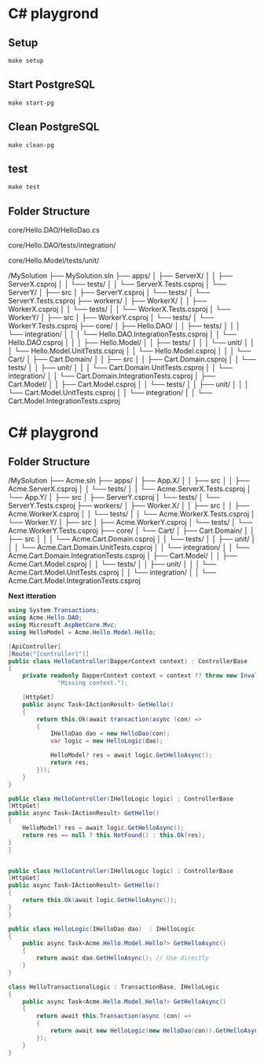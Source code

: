 # C# playgrond

## Setup

```
make setup
```

## Start PostgreSQL

```
make start-pg
```

## Clean PostgreSQL

```
make clean-pg
```

## test

```
make test
```


## Folder Structure
core/Hello.DAO/HelloDao.cs

core/Hello.DAO/tests/integration/

core/Hello.Model/tests/unit/


/MySolution
├── MySolution.sln
├── apps/
│   ├── ServerX/
│   │   ├── ServerX.csproj
│   │   └── tests/
│   │       └── ServerX.Tests.csproj
│   └── ServerY/
│       ├── src
│       ├── ServerY.csproj
│       └── tests/
│           └── ServerY.Tests.csproj
├── workers/
│   ├── WorkerX/
│   │   ├── WorkerX.csproj
│   │   └── tests/
│   │       └── WorkerX.Tests.csproj
│   └── WorkerY/
│       ├── src
│       ├── WorkerY.csproj
│       └── tests/
│           └── WorkerY.Tests.csproj
├── core/
│   ├── Hello.DAO/
│   │   ├── tests/
│   │   │   └── integration/
│   │   │       └── Hello.DAO.IntegrationTests.csproj
│   │   └── Hello.DAO.csproj
│   │
│   ├── Hello.Model/
│   │   ├── tests/
│   │   │   └── unit/
│   │   │       └── Hello.Model.UnitTests.csproj
│   │   └── Hello.Model.csproj
│   │
│   └── Cart/
│       ├── Cart.Domain/
│       │   ├── src
│       │   ├── Cart.Domain.csproj
│       │   └── tests/
│       │       ├── unit/
│       │       │   └── Cart.Domain.UnitTests.csproj
│       │       └── integration/
│       │           └── Cart.Domain.IntegrationTests.csproj
│       ├── Cart.Model/
│       │   ├── Cart.Model.csproj
│       │   └── tests/
│       │       ├── unit/
│       │       │   └── Cart.Model.UnitTests.csproj
│       │       └── integration/
│       │           └── Cart.Model.IntegrationTests.csproj


# C# playgrond

## Folder Structure

/MySolution
├── Acme.sln
├── apps/
│   ├── App.X/
│   │   ├── src
│   │   ├── Acme.ServerX.csproj
│   │   └── tests/
│   │       └── Acme.ServerX.Tests.csproj
│   └── App.Y/
│       ├── src
│       ├── ServerY.csproj
│       └── tests/
│           └── ServerY.Tests.csproj
├── workers/
│   ├── Worker.X/
│   │   ├── src
│   │   ├── Acme.WorkerX.csproj
│   │   └── tests/
│   │       └── Acme.WorkerX.Tests.csproj
│   └── Worker.Y/
│       ├── src
│       ├── Acme.WorkerY.csproj
│       └── tests/
│           └── Acme.WorkerY.Tests.csproj
├── core/
│   └── Cart/
│       ├── Cart.Domain/
    │       │   ├── src
│       │   │   └── Acme.Cart.Domain.csproj
│       │   └── tests/
│       │       ├── unit/
│       │       │   └── Acme.Cart.Domain.UnitTests.csproj
│       │       └── integration/
│       │           └── Acme.Cart.Domain.IntegrationTests.csproj
│       ├── Cart.Model/
│       │   ├── Acme.Cart.Model.csproj
│       │   └── tests/
│       │       ├── unit/
│       │       │   └── Acme.Cart.Model.UnitTests.csproj
│       │       └── integration/
│       │           └── Acme.Cart.Model.IntegrationTests.csproj


**Next itteration**
```cs
using System.Transactions;
using Acme.Hello.DAO;
using Microsoft.AspNetCore.Mvc;
using HelloModel = Acme.Hello.Model.Hello;

[ApiController]
[Route("[controller]")]
public class HelloController(DapperContext context) : ControllerBase
{
    private readonly DapperContext context = context ?? throw new InvalidOperationException(
              "Missing context.");

    [HttpGet]
    public async Task<IActionResult> GetHello()
    {
        return this.Ok(await transaction(async (con) =>
        {
            IHelloDao dao = new HelloDao(con);
            var logic = new HelloLogic(dao);

            HelloModel? res = await logic.GetHelloAsync();
            return res;
        }));
    }
}

public class HelloController(IHelloLogic logic) : ControllerBase
[HttpGet]
public async Task<IActionResult> GetHello()
{
    HelloModel? res = await logic.GetHelloAsync();
    return res == null ? this.NotFound() : this.Ok(res);
}
}


public class HelloController(IHelloLogic logic) : ControllerBase
[HttpGet]
public async Task<IActionResult> GetHello()
{
    return this.Ok(await logic.GetHelloAsync());
}
}

public class HelloLogic(IHelloDao dao)  : IHelloLogic
{
    public async Task<Acme.Hello.Model.Hello?> GetHelloAsync()
    {
        return await dao.GetHelloAsync(); // Use directly
    }
}

class HelloTransactionalLogic : TransactionBase, IHelloLogic
{
    public async Task<Acme.Hello.Model.Hello?> GetHelloAsync()
    {
        return await this.Transaction(async (con) =>
        {
            return await new HelloLogic(new HelloDao(con)).GetHelloAsync();
        });
    }
}
```
